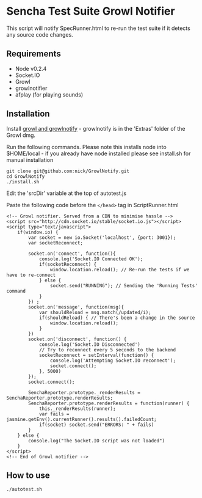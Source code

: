 Sencha Test Suite Growl Notifier
================================

This script will notify SpecRunner.html to re-run the test suite if it detects any source code changes. 

## Requirements

- Node v0.2.4
- Socket.IO
- Growl
- growlnotifier
- afplay (for playing sounds)

## Installation

Install [growl and growlnotify](http://growl.info) - growlnotify is in the 'Extras' folder of the Growl dmg.

Run the following commands. Please note this installs node into $HOME/local - if you already have node installed please see install.sh for manual installation

    git clone git@github.com:nick/GrowlNotify.git
    cd GrowlNotify
    ./install.sh

Edit the 'srcDir' variable at the top of autotest.js

Paste the following code before the `</head>` tag in ScriptRunner.html

    <!-- Growl notifier. Served from a CDN to minimise hassle -->
    <script src="http://cdn.socket.io/stable/socket.io.js"></script>         
    <script type="text/javascript">
        if(window.io) {
            var socket = new io.Socket('localhost', {port: 3001});
            var socketReconnect;

            socket.on('connect', function(){ 
                console.log('Socket.IO Connected OK');
                if(socketReconnect) {
                    window.location.reload(); // Re-run the tests if we have to re-connect
                } else {
                    socket.send("RUNNING"); // Sending the 'Running Tests' command                        
                }
            }) ;
            socket.on('message', function(msg){
                var shouldReload = msg.match(/updated/i);
                if(shouldReload) { // There's been a change in the source
                    window.location.reload();
                }
            }) 
            socket.on('disconnect', function() { 
                console.log('Socket.IO Disconnected')
                // Try to reconnect every 5 seconds to the backend
                socketReconnect = setInterval(function() {
                    console.log('Attempting Socket.IO reconnect');
                    socket.connect();
                }, 5000)
            });
            socket.connect();
            
            SenchaReporter.prototype._renderResults = SenchaReporter.prototype.renderResults;
            SenchaReporter.prototype.renderResults = function(runner) {
                this._renderResults(runner);
                var fails = jasmine.getEnv().currentRunner().results().failedCount;
                if(socket) socket.send("ERRORS: " + fails)
            }
        } else {
            console.log("The Socket.IO script was not loaded")
        }
    </script>
    <!-- End of Growl notifier -->
 
## How to use

    ./autotest.sh
